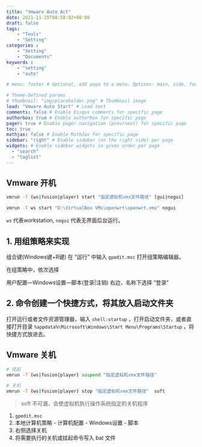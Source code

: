 ```yaml
---
title: "Vmware Auto Act"
date: 2021-11-25T08:58:02+08:00
draft: false
tags: 
    - "Tools"
    - "Setting"
categories :                             
    - "Setting"
    - "Documents"
keywords :                                 
    - "setting"
    - "auto"

# menu: footer # Optional, add page to a menu. Options: main, side, footer

# Theme-Defined params
# thumbnail: "img/placeholder.png" # Thumbnail image
lead: "Vmware Auto Start" # Lead text
comments: false # Enable Disqus comments for specific page
authorbox: true # Enable authorbox for specific page
pager: true # Enable pager navigation (prev/next) for specific page
toc: true 
mathjax: false # Enable MathJax for specific page
sidebar: "right" # Enable sidebar (on the right side) per page
widgets: # Enable sidebar widgets in given order per page
  - "search"
  - "taglist"
---
```


## Vmware 开机

```bash
vmrun -T (ws|fusion|player) start "指定虚拟机vmx文件路径" [gui|nogui]

vmrun -T ws start "D:\VirtualBox VMs\openwrt\openwrt.vmx" nogui
```

`ws` 代表workstation, `nogui`  代表无界面后台运行。

## 1. 用组策略来实现

组合键(Windows键+R键) 在 “运行” 中输入 `gpedit.msc` 打开组策略编辑器。

在组策略中，依次选择

用户配置—Windows设置—脚本(登录|注销) 右边，名称下选择 “登录”

## 2. 命令创建一个快捷方式，将其放入启动文件夹

打开运行或者文件资源管理器，输入 `shell:startup` ，打开启动文件夹，或者直接打开目录 `%appdata%\Microsoft\Windows\Start Menu\Programs\Startup` ，将快捷方式放进去。

## Vmware 关机

```bash
# 挂起
vmrun -T (ws|fusion|player) suspend "指定虚拟机vmx文件路径"

# 关机
vmrun -T (ws|fusion|player) stop "指定虚拟机vmx文件路径"  soft
```

>soft 不可漏，会使虚拟机执行操作系统指定的关机程序

1. `gpedit.msc` 
2. 本地计算机策略 - 计算机配置 - Windows设置 - 脚本
3. 右侧选择关机
4. 将需要执行的关机或挂起命令写入 bat 文件